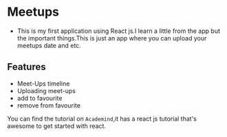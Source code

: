 # Meetups

* This is my first application using React js.I learn a little from the app but the important things.This is just an app where you can upload your meetups date and etc.

## Features
* Meet-Ups timeline
* Uploading meet-ups
* add to favourite
* remove from favourite

You can find the tutorial on `Academind`,it has a react js tutorial that's awesome to get started with react.
